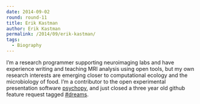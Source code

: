 ```yaml
---
date: 2014-09-02
round: round-11
title: Erik Kastman
author: Erik Kastman
permalink: /2014/09/erik-kastman/
tags:
  - Biography
---
```

I&#8217;m a research programmer supporting neuroimaging labs and have experience writing and teaching MRI analysis using open tools, but my own research interests are emerging closer to computational ecology and the microbiology of food. I&#8217;m a contributor to the open experimental presentation software [psychopy][1], and just closed a three year old github feature request tagged [#dreams][2].

 [1]: http://www.psychopy.org "psychopy"
 [2]: https://github.com/psychopy/psychopy/issues/12 "#dreams"
